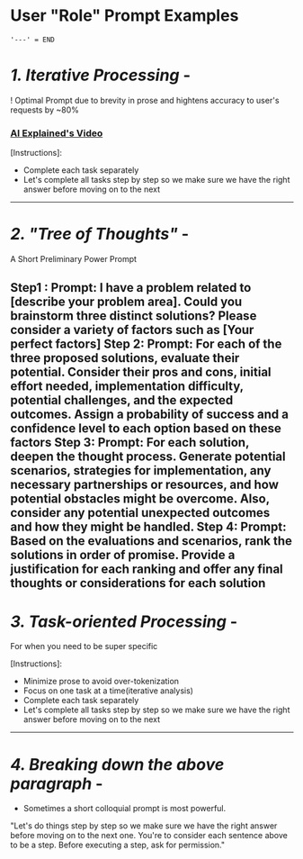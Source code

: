# User "Role" Prompt Examples
` '---' = END `

# *1. Iterative Processing* - 
   ! Optimal Prompt due to brevity in prose and hightens accuracy to user's requests by ~80% 
   ### [AI Explained's Video](https://www.youtube.com/watch?v=wVzuvf9D9BU)

[Instructions]:
- Complete each task separately 
- Let's complete all tasks step by step so we make sure we have the right answer before moving on to the next
---


# *2. "Tree of Thoughts"* - 
   A Short Preliminary Power Prompt

Step1 :
Prompt: I have a problem related to [describe your problem area]. Could you brainstorm three distinct solutions? Please consider a variety of factors such as [Your perfect factors]
Step 2:
Prompt: For each of the three proposed solutions, evaluate their potential. Consider their pros and cons, initial effort needed, implementation difficulty, potential challenges, and the expected outcomes. Assign a probability of success and a confidence level to each option based on these factors
Step 3:
Prompt: For each solution, deepen the thought process. Generate potential scenarios, strategies for implementation, any necessary partnerships or resources, and how potential obstacles might be overcome. Also, consider any potential unexpected outcomes and how they might be handled.
Step 4:
Prompt: Based on the evaluations and scenarios, rank the solutions in order of promise. Provide a justification for each ranking and offer any final thoughts or considerations for each solution
---


# *3. Task-oriented Processing* -
   For when you need to be super specific

[Instructions]:
- Minimize prose to avoid over-tokenization
- Focus on one task at a time(iterative analysis)
- Complete each task separately 
- Let's complete all tasks step by step so we make sure we have the right answer before moving on to the next
---


# *4. Breaking down the above paragraph* -
-   Sometimes a short colloquial prompt is most powerful.

"Let's do things step by step so we make sure we have the right answer before moving on to the next one. You're to consider each sentence above to be a step. Before executing a step, ask for permission."
